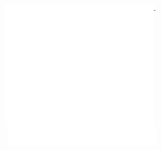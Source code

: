 <p align="center">
  <a href="#">
    <img width="400" align="top" src="github-metrics-left.svg" />
  </a>
  &emsp;
  <a href="#">
    <img width="400" align="top" src="github-metrics-right.svg" />
  </a>
</p>
